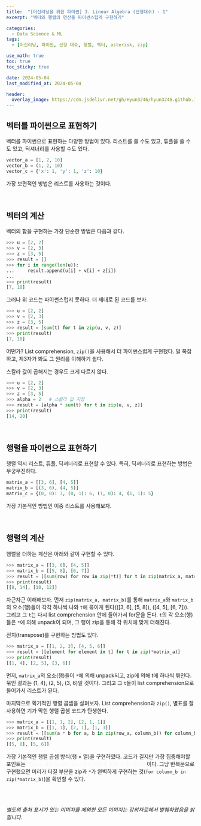 ```yaml
---
title:  "[머신러닝을 위한 파이썬] 3. Linear Algebra (선형대수) - 1"
excerpt: "벡터와 행렬의 연산을 파이썬스럽게 구현하기"

categories:
  - Data Science & ML
tags:
  - [머신러닝, 파이썬, 선형 대수, 행렬, 벡터, asterisk, zip]

use_math: true
toc: true
toc_sticky: true

date: 2024-05-04
last_modified_at: 2024-05-04

header:
  overlay_image: https://cdn.jsdelivr.net/gh/Hyun3246/hyun3246.github.io@master/image/overlay image/Python for machine learning.png
---
```

## 벡터를 파이썬으로 표현하기
벡터를 파이썬으로 표현하는 다양한 방법이 있다. 리스트를 쓸 수도 있고, 튜플을 쓸 수도 있고, 딕셔너리를 사용할 수도 있다.

```python
vector_a = [1, 2, 10]
vector_b = (1, 2, 10)
vector_c = {'x': 1, 'y': 1, 'z': 10}
```

가장 보편적인 방법은 리스트를 사용하는 것이다.

<br/>

## 벡터의 계산
벡터의 합을 구현하는 가장 단순한 방법은 다음과 같다.

```python
>>> u = [2, 2]
>>> v = [2, 3]
>>> z = [3, 5]
>>> result = []
>>> for i in range(len(u)):
...     result.append(u[i] + v[i] + z[i])
... 
>>> print(result)
[7, 10]
```

그러나 위 코드는 파이썬스럽지 못하다. 더 제대로 된 코드를 보자.

```python
>>> u = [2, 2]
>>> v = [2, 3]
>>> z = [3, 5]
>>> result = [sum(t) for t in zip(u, v, z)]
>>> print(result)
[7, 10]
```

어떤가? List comprehension, `zip()`을 사용해서 더 파이썬스럽게 구현했다. 덜 복잡하고, 제3자가 봐도 그 원리를 이해하기 쉽다.

스칼라 값이 곱해지는 경우도 크게 다르지 않다.

```python
>>> u = [2, 2]
>>> v = [2, 3]
>>> z = [3, 5]
>>> alpha = 2   # 스칼라 값 지정
>>> result = [alpha * sum(t) for t in zip(u, v, z)]
>>> print(result)
[14, 20]
```

<br/>

## 행렬을 파이썬으로 표현하기
행렬 역시 리스트, 튜플, 딕셔너리로 표현할 수 있다. 특히, 딕셔너리로 표현하는 방법은 무궁무진하다.

```python
matrix_a = [[3, 6], [4, 5]]
matrix_b = [(3, 6), (4, 5)]
matrix_c = {(0, 0): 3, (0, 1): 6, (1, 0): 4, (1, 1): 5}
```

가장 기본적인 방법인 이중 리스트를 사용해보자.

<br/>

## 행렬의 계산
행렬을 더하는 계산은 아래와 같이 구현할 수 있다.

```python
>>> matrix_a = [[3, 6], [4, 5]]
>>> matrix_b = [[5, 8], [6, 7]]
>>> result = [[sum(row) for row in zip(*t)] for t in zip(matrix_a, matrix_b)]
>>> print(result)
[[8, 14], [10, 12]]
```

차근차근 이해해보자. 먼저 `zip(matrix_a, matrix_b)`를 통해 `matrix_a`와 `matrix_b`의 요소(행)들이 각각 하나씩 나와 `t`에 묶이게 된다(([3, 6], [5, 8]), ([4, 5], [6, 7])). 그리고 그 `t`는 다시 list comprehension 안에 들어가서 for문을 돈다. `t`의 각 요소(행)들은 `*`에 의해 unpack이 되며, 그 행이 zip을 통해 각 위치에 맞게 더해진다.

전치(transpose)를 구현하는 방법도 있다.

```python
>>> matrix_a = [[1, 2, 3], [4, 5, 6]]
>>> result = [[element for element in t] for t in zip(*matrix_a)]
>>> print(result)
[[1, 4], [2, 5], [3, 6]]
```

먼저, `matrix_a`의 요소(행)들이 `*`에 의해 unpack되고, zip에 의해 t에 하나씩 묶인다. 묶인 결과는 (1, 4), (2, 5), (3, 6)일 것이다. 그리고 그 `t`들이 list comprehension으로 들어가서 리스트가 된다.

마지막으로 획기적인 행렬 곱셉을 살펴보자. List comprehension과 `zip()`, 별표를 잘 사용하면 기가 막힌 행렬 곱셈 코드가 탄생한다.

```python
>>> matrix_a = [[1, 1, 2], [2, 1, 1]]
>>> matrix_b = [[1, 1], [2, 1], [1, 3]]
>>> result = [[sum(a * b for a, b in zip(row_a, column_b)) for column_b in zip(*matrix_b)] for row_a in matrix_a]
>>> print(result)
[[5, 8], [5, 6]]
```

가장 기본적인 행렬 곱셈 방식(행 $\times$ 열)을 구현하였다. 코드가 길지만 가장 집중해야할 포인트는 <span style="color:#F5F5F7">'행으로 표현된 `matrix_b`에서 어떻게 열을 추출하는가?</span>이다. 그냥 반복문으로 구현했으면 머리가 터질 부분을 zip과 `*`가 완벽하게 구현하는 것(`for column_b in zip(*matrix_b)`)을 확인할 수 있다.

<br/>
<br/>

*별도의 출처 표시가 있는 이미지를 제외한 모든 이미지는 강의자료에서 발췌하였음을 밝힙니다.*